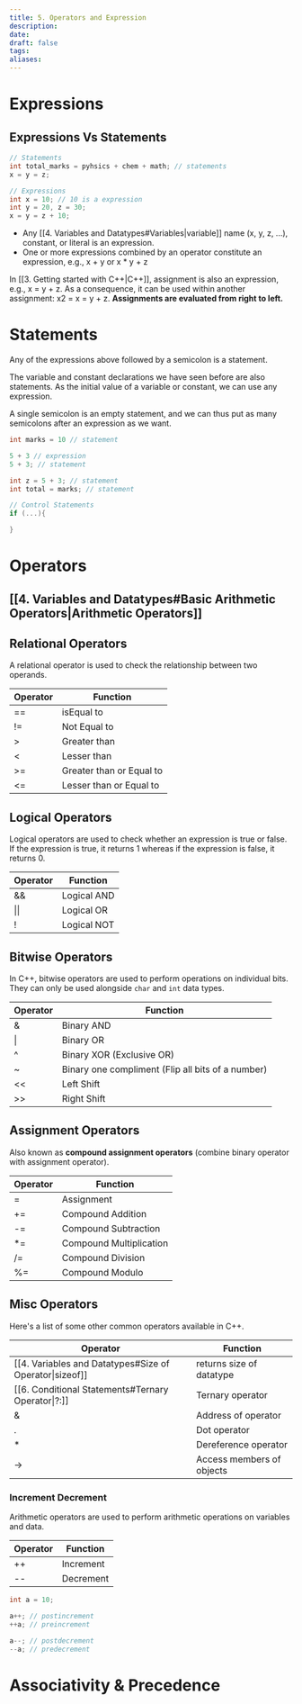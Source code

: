 ```yaml
---
title: 5. Operators and Expression
description: 
date: 
draft: false
tags: 
aliases: 
---
```


# Expressions
## Expressions Vs Statements 

```cpp
// Statements 
int total_marks = pyhsics + chem + math; // statements 
x = y = z;

// Expressions
int x = 10; // 10 is a expression 
int y = 20, z = 30;
x = y = z + 10;
```
- Any [[4. Variables and Datatypes#Variables|variable]] name (x, y, z, ...), constant, or literal is an expression.
- One or more expressions combined by an operator constitute an expression, e.g., x + y or x * y  + z

In [[3. Getting started with C++|C++]], assignment is also an expression, e.g., x = y + z. As a consequence, it can be used within another assignment: x2 = x = y + z.
**Assignments are evaluated from right to left.**
# Statements

Any of the expressions above followed by a semicolon is a statement.

The variable and constant declarations we have seen before are also statements. As the initial value of a variable or constant, we can use any expression.

A single semicolon is an empty statement, and we can thus put as many semicolons after an expression as we want.
```cpp
int marks = 10 // statement 

5 + 3 // expression 
5 + 3; // statement 

int z = 5 + 3; // statement 
int total = marks; // statement 

// Control Statements 
if (...){

}
```
# Operators 

## [[4. Variables and Datatypes#Basic Arithmetic Operators|Arithmetic Operators]]

## Relational Operators 
A relational operator  is used to check the relationship between two operands.

| Operator | Function |
| ---- | ---- |
| == | isEqual to  |
| != | Not Equal to |
| > | Greater than |
| < | Lesser than |
| >= | Greater than or Equal to |
| <= | Lesser than or Equal to  |
## Logical Operators
Logical operators are used to check whether an expression is true or false. If the expression is true, it returns 1 whereas if the expression is false, it returns 0.

| Operator | Function |
| ---- | ---- |
| && | Logical AND |
| \|\| | Logical OR |
| ! | Logical NOT |
## Bitwise Operators 
In C++, bitwise operators are used to perform operations on individual bits. They can only be used alongside `char` and `int` data types.

| Operator | Function |
| ---- | ---- |
| & | Binary AND |
| \| | Binary OR |
| ^ | Binary XOR (Exclusive OR) |
| ~ | Binary one compliment (Flip all bits of a number) |
| << | Left Shift |
| >> | Right Shift |
## Assignment Operators 
Also known as **compound assignment operators** (combine binary operator with assignment operator).

| Operator | Function |
| ---- | ---- |
| = | Assignment  |
| += | Compound Addition |
| -= | Compound Subtraction |
| *= | Compound Multiplication |
| /= | Compound Division |
| %= | Compound Modulo  |
## Misc Operators 
Here's a list of some other common operators available in C++.

| Operator | Function |
| ---- | ---- |
| \[\[4. Variables and Datatypes#Size of Operator\|sizeof\]\] | returns size of datatype |
| \[\[6. Conditional Statements#Ternary Operator\|?:\]\] | Ternary operator |
| & | Address of operator |
| . | Dot operator |
| * | Dereference operator  |
| -> | Access members of objects |
### Increment Decrement
Arithmetic operators are used to perform arithmetic operations on variables and data.

| Operator | Function |
| ---- | ---- |
| ++ | Increment  |
| -- | Decrement  |
```cpp
int a = 10;

a++; // postincrement
++a; // preincrement

a--; // postdecrement
--a; // predecrement
```


# Associativity & Precedence